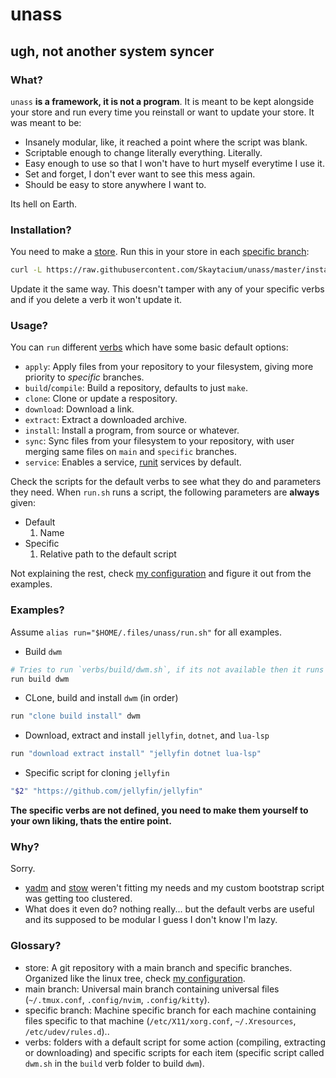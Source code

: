 # unass
## ugh, not another system syncer
### What?
`unass` **is a framework, it is not a program**. It is meant to be kept alongside your store and run every time you reinstall or want to update your store. It was meant to be:

- Insanely modular, like, it reached a point where the script was blank.
- Scriptable enough to change literally everything. Literally.
- Easy enough to use so that I won't have to hurt myself everytime I use it.
- Set and forget, I don't ever want to see this mess again.
- Should be easy to store anywhere I want to.

Its hell on Earth.  

### Installation?
You need to make a [store](#glossary). Run this in your store in each [specific branch](#glossary):  
```sh
curl -L https://raw.githubusercontent.com/Skaytacium/unass/master/install.sh | /bin/sh -
```
Update it the same way. This doesn't tamper with any of your specific verbs and if you delete a verb it won't update it.

### Usage?
You can `run` different [verbs](#glossary) which have some basic default options:
- `apply`: Apply files from your repository to your filesystem, giving more priority to *specific* branches.
- `build`/`compile`: Build a repository, defaults to just `make`.
- `clone`: Clone or update a respository.
- `download`: Download a link.
- `extract`: Extract a downloaded archive.
- `install`: Install a program, from source or whatever.
- `sync`: Sync files from your filesystem to your repository, with user merging same files on `main` and `specific` branches.
- `service`: Enables a service, [runit](http://smarden.org/runit/) services by default.

Check the scripts for the default verbs to see what they do and parameters they need. When `run.sh` runs a script, the following parameters are **always** given:
- Default
	1. Name
- Specific
	1. Relative path to the default script

Not explaining the rest, check [my configuration](https://github.com/Skaytacium/.files) and figure it out from the examples.

### Examples?
Assume `alias run="$HOME/.files/unass/run.sh"` for all examples.

- Build `dwm`
```sh
# Tries to run `verbs/build/dwm.sh`, if its not available then it runs `verbs/build/default.sh dwm`
run build dwm
```
- CLone, build and install `dwm` (in order)
```sh
run "clone build install" dwm
```
- Download, extract and install `jellyfin`, `dotnet`, and `lua-lsp`
```sh
run "download extract install" "jellyfin dotnet lua-lsp"
```
- Specific script for cloning `jellyfin`
```sh
"$2" "https://github.com/jellyfin/jellyfin"
```

**The specific verbs are not defined, you need to make them yourself to your own liking, thats the entire point.**

### Why?
Sorry.  
- [yadm](https://yadm.io/) and [stow](https://www.gnu.org/software/stow/) weren't fitting my needs and my custom bootstrap script was getting too clustered.
- What does it even do? nothing really... but the default verbs are useful and its supposed to be modular I guess I don't know I'm lazy.

### Glossary?
- store: A git repository with a main branch and specific branches. Organized like the linux tree, check [my configuration](https://github.com/Skaytacium/.files).
- main branch: Universal main branch containing universal files (`~/.tmux.conf`, `.config/nvim`, `.config/kitty`).
- specific branch: Machine specific branch for each machine containing files specific to that machine (`/etc/X11/xorg.conf`, `~/.Xresources`, `/etc/udev/rules.d`)..
- verbs: folders with a default script for some action (compiling, extracting or downloading) and specific scripts for each item (specific script called `dwm.sh` in the `build` verb folder to build `dwm`).
